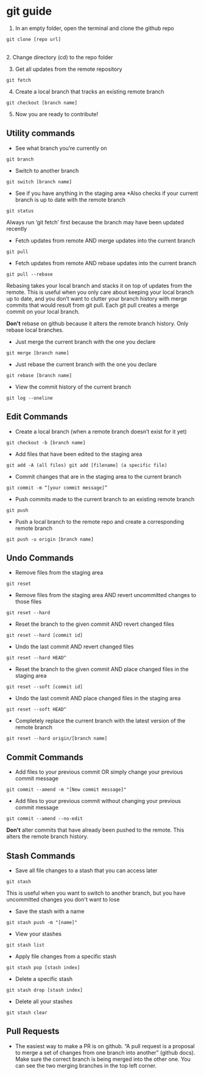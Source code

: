 # git guide

1. In an empty folder, open the terminal and clone the github repo 
```
git clone [repo url]
```
<br/>
2. Change directory (cd) to the repo folder
<br/>


3. Get all updates from the remote repository 
```
git fetch
```

4. Create a local branch that tracks an existing remote branch
```
git checkout [branch name]
```

5. Now you are ready to contribute!


## Utility commands

- See what branch you’re currently on 
```
git branch
```

- Switch to another branch 
```
git switch [branch name]
```

- See if you have anything in the staging area *Also checks if your current branch is up to date with the remote branch 
```
git status  
```
Always run ‘git fetch’ first because the branch may have been updated recently

- Fetch updates from remote AND merge updates into the current branch 
```
git pull
```

- Fetch updates from remote AND rebase updates into the current branch 
```
git pull --rebase
```

Rebasing takes your local branch and stacks it on top of updates from the remote. 
This is useful when you only care about keeping your local branch up to date, and you don’t want to clutter your branch history with merge commits that would result from git pull. 
Each git pull creates a merge commit on your local branch. <br/>

**Don't** rebase on github because it alters the remote branch history. Only rebase local branches.

- Just merge the current branch with the one you declare 
```
git merge [branch name]
```

- Just rebase the current branch with the one you declare 
```
git rebase [branch name]
```

- View the commit history of the current branch
```
git log --oneline
```


## Edit Commands

- Create a local branch (when a remote branch doesn’t exist for it yet) 
```
git checkout -b [branch name]
```

- Add files that have been edited to the staging area 
```
git add -A (all files) git add [filename] (a specific file) 
```

- Commit changes that are in the staging area to the current branch 
```
git commit -m “[your commit message]”
```

- Push commits made to the current branch to an existing remote branch 
```
git push
```

- Push a local branch to the remote repo and create a corresponding remote branch 
```
git push -u origin [branch name] 
```


## Undo Commands

- Remove files from the staging area
```
git reset
```

- Remove files from the staging area AND revert uncommitted changes to those files
```
git reset --hard
```

- Reset the branch to the given commit AND revert changed files
```
git reset --hard [commit id]
```

- Undo the last commit AND revert changed files
```
git reset --hard HEAD^
```

- Reset the branch to the given commit AND place changed files in the staging area
```
git reset --soft [commit id]
```

- Undo the last commit AND place changed files in the staging area
```
git reset --soft HEAD^
```

- Completely replace the current branch with the latest version of the remote branch
```
git reset --hard origin/[branch name]
```


## Commit Commands

- Add files to your previous commit OR simply change your previous commit message
```
git commit --amend -m "[New commit message]"
```

- Add files to your previous commit without changing your previous commit message
```
git commit --amend --no-edit
```

**Don't** alter commits that have already been pushed to the remote. This alters the remote branch history.


## Stash Commands

- Save all file changes to a stash that you can access later
```
git stash
```

This is useful when you want to switch to another branch, but you have uncommitted changes you don't want to lose

- Save the stash with a name
```
git stash push -m "[name]"
```

- View your stashes
```
git stash list
```

- Apply file changes from a specific stash
```
git stash pop [stash index]
```

- Delete a specific stash
```
git stash drop [stash index]
```

- Delete all your stashes
```
git stash clear
```


## Pull Requests

- The easiest way to make a PR is on github. “A pull request is a proposal to merge a set of changes from one branch into another” (github docs). Make sure the correct branch is being merged into the other one. You can see the two merging branches in the top left corner.



